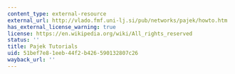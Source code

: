 ```yaml
---
content_type: external-resource
external_url: http://vlado.fmf.uni-lj.si/pub/networks/pajek/howto.htm
has_external_license_warning: true
license: https://en.wikipedia.org/wiki/All_rights_reserved
status: ''
title: Pajek Tutorials
uid: 51bef7e8-1eeb-44f2-b426-590132807c26
wayback_url: ''
---
```

